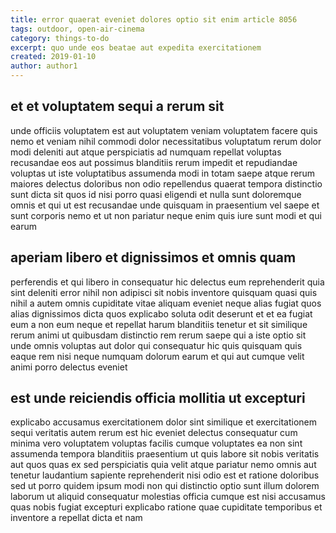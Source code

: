 ```yaml
---
title: error quaerat eveniet dolores optio sit enim article 8056
tags: outdoor, open-air-cinema
category: things-to-do
excerpt: quo unde eos beatae aut expedita exercitationem
created: 2019-01-10
author: author1
---
```


## et et voluptatem sequi a rerum sit

unde officiis voluptatem est aut voluptatem veniam voluptatem facere quis nemo et veniam nihil commodi dolor necessitatibus voluptatum rerum dolor modi deleniti aut atque perspiciatis ad numquam repellat voluptas recusandae eos aut possimus blanditiis rerum impedit et repudiandae voluptas ut iste voluptatibus assumenda modi in totam saepe atque rerum maiores delectus doloribus non odio repellendus quaerat tempora distinctio sunt dicta sit quos id nisi porro quasi eligendi et nulla sunt doloremque omnis et qui ut est recusandae unde quisquam in praesentium vel saepe et sunt corporis nemo et ut non pariatur neque enim quis iure sunt modi et qui earum

## aperiam libero et dignissimos et omnis quam

perferendis et qui libero in consequatur hic delectus eum reprehenderit quia sint deleniti error nihil non adipisci sit nobis inventore quisquam quasi quis nihil a autem omnis cupiditate vitae aliquam eveniet neque alias fugiat quos alias dignissimos dicta quos explicabo soluta odit deserunt et et ea fugiat eum a non eum neque et repellat harum blanditiis tenetur et sit similique rerum animi ut quibusdam distinctio rem rerum saepe qui a iste optio sit unde omnis voluptas aut dolor qui consequatur hic quis quisquam quis eaque rem nisi neque numquam dolorum earum et qui aut cumque velit animi porro delectus eveniet

## est unde reiciendis officia mollitia ut excepturi

explicabo accusamus exercitationem dolor sint similique et exercitationem sequi veritatis autem rerum est hic eveniet delectus consequatur cum minima vero voluptatem voluptas facilis cumque voluptates ea non sint assumenda tempora blanditiis praesentium ut quis labore sit nobis veritatis aut quos quas ex sed perspiciatis quia velit atque pariatur nemo omnis aut tenetur laudantium sapiente reprehenderit nisi odio est et ratione doloribus sed ut porro quidem ipsum modi non qui distinctio optio sunt illum dolorem laborum ut aliquid consequatur molestias officia cumque est nisi accusamus quas nobis fugiat excepturi explicabo ratione quae cupiditate temporibus et inventore a repellat dicta et nam
